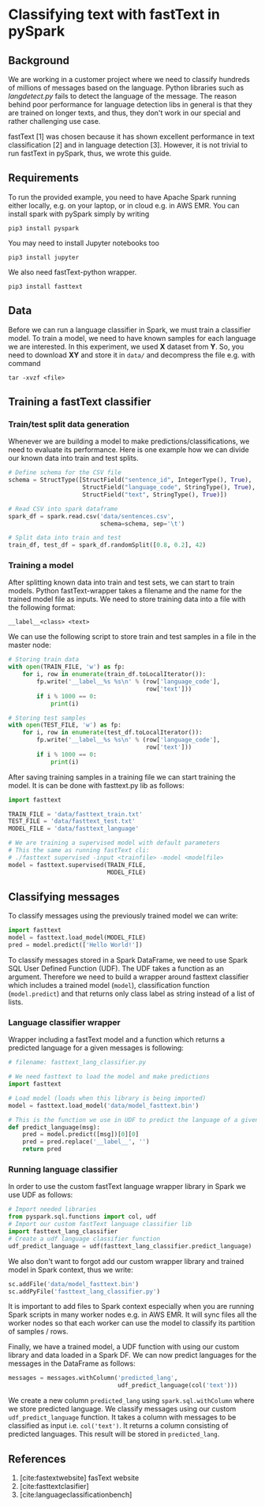 # Classifying text with fastText in pySpark

## Background
We are working in a customer project where we need to classify hundreds of millions of messages based on the language. Python libraries such as *langdetect.py* fails to detect the language of the message. The reason behind poor performance for language detection libs in general is that they are trained on longer texts, and thus, they don't work in our special and rather challenging use case.

fastText [1] was chosen because it has shown excellent performance in text classification [2] and in language detection [3]. However, it is not trivial to run fastText in pySpark, thus, we wrote this guide.

## Requirements
To run the provided example, you need to have Apache Spark running either locally, e.g. on your laptop, or in cloud e.g. in AWS EMR. You can install spark with pySpark simply by writing

```
pip3 install pyspark
```
You may need to install Jupyter notebooks too
```
pip3 install jupyter
```
We also need fastText-python wrapper.
```
pip3 install fasttext
```


## Data

Before we can run a language classifier in Spark, we must train a classifier model. To train a model, we need to have known samples for each language we are interested. In this experiment, we used **X** dataset from **Y**. So, you need to download **XY** and store it in `data/` and decompress the file e.g. with command

```
tar -xvzf <file>
```

## Training a fastText classifier
### Train/test split data generation
Whenever we are building a model to make predictions/classifications, we need to evaluate its performance. Here is one example how we can divide our known data into train and test splits.

```py
# Define schema for the CSV file
schema = StructType([StructField("sentence_id", IntegerType(), True),
                     StructField("language_code", StringType(), True),
                     StructField("text", StringType(), True)])

# Read CSV into spark dataframe
spark_df = spark.read.csv('data/sentences.csv',
                          schema=schema, sep='\t')

# Split data into train and test
train_df, test_df = spark_df.randomSplit([0.8, 0.2], 42)
```

### Training a model
After splitting known data into train and test sets, we can start to train models. Python fastText-wrapper takes a filename and the name for the trained model file as inputs. We need to store training data into a file with the following format:

```
__label__<class> <text>
```

We can use the following script to store train and test samples in a file in the master node:

```py
# Storing train data
with open(TRAIN_FILE, 'w') as fp:
    for i, row in enumerate(train_df.toLocalIterator()):
        fp.write('__label__%s %s\n' % (row['language_code'],
                                       row['text']))
        if i % 1000 == 0:
            print(i)

# Storing test samples
with open(TEST_FILE, 'w') as fp:
    for i, row in enumerate(test_df.toLocalIterator()):
        fp.write('__label__%s %s\n' % (row['language_code'],
                                       row['text']))
        if i % 1000 == 0:
            print(i)
```

After saving training samples in a training file we can start training the model. It is can be done with fasttext.py lib as follows:

```py
import fasttext

TRAIN_FILE = 'data/fasttext_train.txt'
TEST_FILE = 'data/fasttext_test.txt'
MODEL_FILE = 'data/fasttext_language'

# We are training a supervised model with default parameters
# This the same as running fastText cli:
# ./fasttext supervised -input <trainfile> -model <modelfile>
model = fasttext.supervised(TRAIN_FILE,
                            MODEL_FILE)
```

## Classifying messages
To classify messages using the previously trained model we can write:
```py
import fasttext
model = fasttext.load_model(MODEL_FILE)
pred = model.predict(['Hello World!'])
```

To classify messages stored in a Spark DataFrame, we need to use Spark SQL User Defined Function (UDF). The UDF takes a function as an argument. Therefore we need to build a wrapper around fasttext classifier which includes a trained model (`model`), classification function (`model.predict`) and that returns only class label as string instead of a list of lists.

### Language classifier wrapper
Wrapper including a fastText model and a function which returns a predicted language for a given messages is following:

```py
# filename: fasttext_lang_classifier.py

# We need fasttext to load the model and make predictions
import fasttext

# Load model (loads when this library is being imported)
model = fasttext.load_model('data/model_fasttext.bin')

# This is the function we use in UDF to predict the language of a given msg
def predict_language(msg):
    pred = model.predict([msg])[0][0]
    pred = pred.replace('__label__', '')
    return pred
```

### Running language classifier
In order to use the custom fastText language wrapper library in Spark we use UDF as follows:

```py
# Import needed libraries
from pyspark.sql.functions import col, udf
# Import our custom fastText language classifier lib
import fasttext_lang_classifier
# Create a udf language classifier function
udf_predict_language = udf(fasttext_lang_classifier.predict_language)
```

We also don't want to forgot add our custom wrapper library and trained model in Spark context, thus we write:

```py
sc.addFile('data/model_fasttext.bin')
sc.addPyFile('fasttext_lang_classifier.py')
```
It is important to add files to Spark context especially when you are running Spark scripts in many worker nodes e.g. in AWS EMR. It will sync files all the worker nodes so that each worker can use the model to classify its partition of samples / rows.

Finally, we have a trained model, a UDF function with using our custom library and data loaded in a Spark DF. We can now predict languages for the messages in the DataFrame as follows:

```py
messages = messages.withColumn('predicted_lang',
                               udf_predict_language(col('text')))
```
We create a new column `predicted_lang` using `spark.sql.withColumn` where we store predicted language. We classify messages using our custom `udf_predict_language` function. It takes a column with messages to be classified as input i.e. `col('text')`. It returns a column consisting of predicted languages. This result will be stored in `predicted_lang`.

## References
1. [cite:fastextwebsite] fasText website
2. [cite:fasttextclasifier]
3. [cite:languageclassificationbench]
